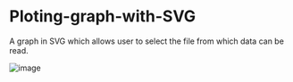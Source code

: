 # Ploting-graph-with-SVG
A graph in SVG which allows user to select the file from which data can be read.

![image](https://user-images.githubusercontent.com/40091471/124512567-fbac9c80-ddd8-11eb-85e1-6d7b5f6e83f8.png)
